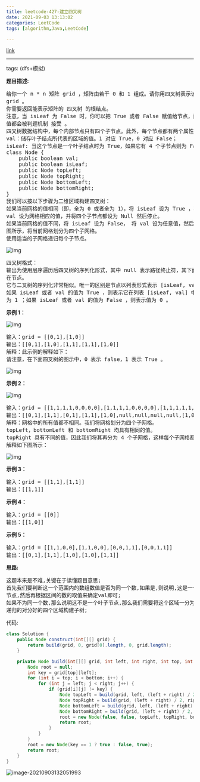 ```yaml
---
title: leetcode-427-建立四叉树
date: 2021-09-03 13:13:02
categories: LeetCode
tags: [algorithm,Java,LeetCode]

---
```


[link](https://leetcode-cn.com/problems/construct-quad-tree/)

<hr/>

tags: (dfs+模拟)

**题目描述:**

<pre>
给你一个 n * n 矩阵 grid ，矩阵由若干 0 和 1 组成。请你用四叉树表示该矩阵 
grid 。
你需要返回能表示矩阵的 四叉树 的根结点。
注意，当 isLeaf 为 False 时，你可以把 True 或者 False 赋值给节点，两种
值都会被判题机制 接受 。
四叉树数据结构中，每个内部节点只有四个子节点。此外，每个节点都有两个属性：
val：储存叶子结点所代表的区域的值。1 对应 True，0 对应 False；
isLeaf: 当这个节点是一个叶子结点时为 True，如果它有 4 个子节点则为 False 。
class Node {
    public boolean val;
    public boolean isLeaf;
    public Node topLeft;
    public Node topRight;
    public Node bottomLeft;
    public Node bottomRight;
}
我们可以按以下步骤为二维区域构建四叉树：
如果当前网格的值相同（即，全为 0 或者全为 1），将 isLeaf 设为 True ，将 
val 设为网格相应的值，并将四个子节点都设为 Null 然后停止。
如果当前网格的值不同，将 isLeaf 设为 False， 将 val 设为任意值，然后如下
图所示，将当前网格划分为四个子网格。
使用适当的子网格递归每个子节点。
</pre>

![img](https://gitee.com/cao_ziqiang/img/raw/master/20210903131541.png)

<pre>
四叉树格式：
输出为使用层序遍历后四叉树的序列化形式，其中 null 表示路径终止符，其下面不存
在节点。
它与二叉树的序列化非常相似。唯一的区别是节点以列表形式表示 [isLeaf, val] 。
如果 isLeaf 或者 val 的值为 True ，则表示它在列表 [isLeaf, val] 中的值
为 1 ；如果 isLeaf 或者 val 的值为 False ，则表示值为 0 。
</pre>

**示例 1：**

![img](https://gitee.com/cao_ziqiang/img/raw/master/20210903131618.png)

<pre>
输入：grid = [[0,1],[1,0]]
输出：[[0,1],[1,0],[1,1],[1,1],[1,0]]
解释：此示例的解释如下：
请注意，在下面四叉树的图示中，0 表示 false，1 表示 True 。
</pre>

![img](https://gitee.com/cao_ziqiang/img/raw/master/20210903131639.png)

**示例 2：**

![img](https://gitee.com/cao_ziqiang/img/raw/master/20210903131646.png)

<pre>
输入：grid = [[1,1,1,1,0,0,0,0],[1,1,1,1,0,0,0,0],[1,1,1,1,1,1,1,1],[1,1,1,1,1,1,1,1],[1,1,1,1,0,0,0,0],[1,1,1,1,0,0,0,0],[1,1,1,1,0,0,0,0],[1,1,1,1,0,0,0,0]]
输出：[[0,1],[1,1],[0,1],[1,1],[1,0],null,null,null,null,[1,0],[1,0],[1,1],[1,1]]
解释：网格中的所有值都不相同。我们将网格划分为四个子网格。
topLeft，bottomLeft 和 bottomRight 均具有相同的值。
topRight 具有不同的值，因此我们将其再分为 4 个子网格，这样每个子网格都具有相同的值。
解释如下图所示：
</pre>

![img](https://gitee.com/cao_ziqiang/img/raw/master/20210903131707.png)

**示例 3：**

<pre>
输入：grid = [[1,1],[1,1]]
输出：[[1,1]]
</pre>

**示例 4：**

<pre>
输入：grid = [[0]]
输出：[[1,0]]
</pre>

**示例 5：**

<pre>
输入：grid = [[1,1,0,0],[1,1,0,0],[0,0,1,1],[0,0,1,1]]
输出：[[0,1],[1,1],[1,0],[1,0],[1,1]]
</pre>

**思路:**

<pre>
这题本来是不难,关键在于读懂题目意思;
首先我们要判断这一个范围内的数组数值是否为同一个数,如果是,则说明,这是一个叶子
节点,然后再根据区间的数的取值来确定val即可;
如果不为同一个数,那么说明这不是一个叶子节点,那么我们需要将这个区域一分为四,
递归的对分好的四个区域构建子树;
</pre>

代码:

```java
class Solution {
    public Node construct(int[][] grid) {
        return build(grid, 0, grid[0].length, 0, grid.length);
    }

    private Node build(int[][] grid, int left, int right, int top, int bottom) {
        Node root = null;
        int key = grid[top][left];
        for (int i = top; i < bottom; i++) {
            for (int j = left; j < right; j++) {
                if (grid[i][j] != key) {
                    Node topLeft = build(grid, left, (left + right) / 2, top, (top + bottom) / 2);
                    Node topRight = build(grid, (left + right) / 2, right, top, (top + bottom) / 2);
                    Node bottomLeft = build(grid, left, (left + right) / 2, (top + bottom) / 2, bottom);
                    Node bottomRight = build(grid, (left + right) / 2, right, (top + bottom) / 2, bottom);
                    root = new Node(false, false, topLeft, topRight, bottomLeft, bottomRight);
                    return root;
                }
            }
        }
        root = new Node(key == 1 ? true : false, true);
        return root;
    }
}
```

![image-20210903132051993](https://gitee.com/cao_ziqiang/img/raw/master/20210903132052.png)

